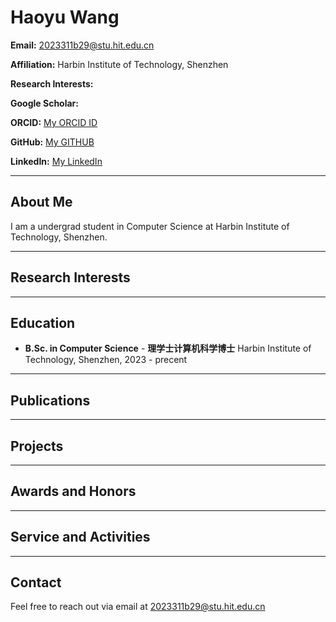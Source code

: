 # Haoyu Wang


**Email:** [2023311b29@stu.hit.edu.cn](mailto:2023311b29@stu.hit.edu.cn)  

**Affiliation:** Harbin Institute of Technology, Shenzhen 

**Research Interests:**  

**Google Scholar:** []()

**ORCID:** [My ORCID ID]()

**GitHub:** [My GITHUB](mailto:https://github.com/SakuraHana01)

**LinkedIn:** [My LinkedIn]()

---

## About Me

I am a undergrad student in Computer Science at Harbin Institute of Technology, Shenzhen.

------

## Research Interests


---

## Education

- **B.Sc. in Computer Science**  - **理学士计算机科学博士**
  Harbin Institute of Technology, Shenzhen, 2023 - precent

---

## Publications

---

## Projects


---

## Awards and Honors


---

## Service and Activities


---

## Contact

Feel free to reach out via email at [2023311b29@stu.hit.edu.cn](mailto:2023311b29@stu.hit.edu.cn)
